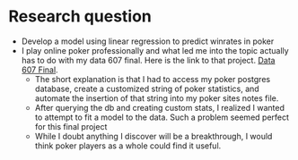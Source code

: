 
# Research question
+ Develop a model using linear regression to predict winrates in poker 
+ I play online poker professionally and what led me into the topic actually has to do with my data 607 final. Here is the link to that project. [Data 607 Final](https://rpubs.com/justin_herman_42/385739).  
    + The short explanation is that I had to access my poker postgres database, create a customized string of poker statistics, and automate the insertion of that string into my poker sites notes file.  
    + After querying the db and creating custom stats, I realized I wanted to attempt to fit a model to the data.  Such a problem seemed perfect for this final project
  + While I doubt anything I discover will be a breakthrough, I would think poker players as a whole could find it useful.  
